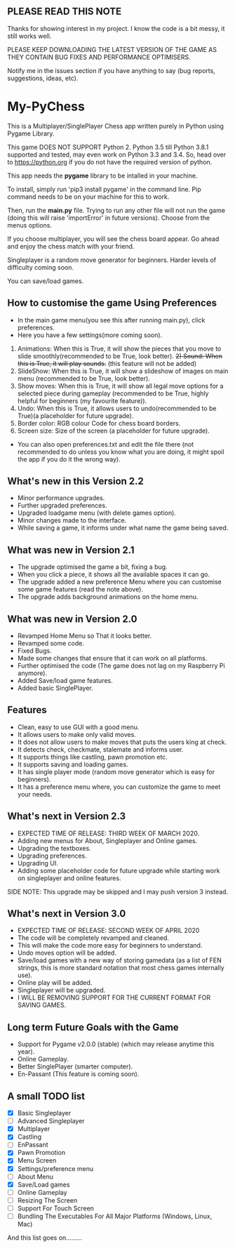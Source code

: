 ## PLEASE READ THIS NOTE
Thanks for showing interest in my project. I know the code is a bit messy, it still works well.

PLEASE KEEP DOWNLOADING THE LATEST VERSION OF THE GAME AS THEY CONTAIN BUG FIXES AND 
PERFORMANCE OPTIMISERS.

Notify me in the issues section if you have anything to say (bug reports, suggestions, ideas, etc).

# My-PyChess
This is a Multiplayer/SinglePlayer Chess app written purely in Python using Pygame Library.

This game DOES NOT SUPPORT Python 2.
Python 3.5 till Python 3.8.1 supported and tested, may even work on Python 3.3 and 3.4.
So, head over to https://python.org if you do not have the required version of python.

This app needs the **pygame** library to be intalled in your machine.

To install, simply run 'pip3 install pygame' in the command line.
Pip command needs to be on your machine for this to work.

Then, run the **main.py** file. Trying to run any other file will not run the game (doing this will raise 'importError' in future versions).
Choose from the menus options.

If you choose multiplayer, you will see the chess board appear. Go ahead and enjoy the chess match with your friend.

Singleplayer is a random move generator for beginners.
Harder levels of difficulty coming soon.

You can save/load games.

## How to customise the game Using Preferences
- In the main game menu(you see this after running main.py), click preferences.
- Here you have a few settings(more coming soon).
1) Animations: When this is True, it will show the pieces that you move to slide smoothly(recommended to be True, look better).
~~2) Sound: When this is True, it will play sounds.~~ (this feature will not be added)
3) SlideShow: When this is True, it will show a slideshow of images on main menu (recommended to be True, look better).
4) Show moves: When this is True, it will show all legal move options for a selected piece during gameplay (recommended to be True, highly helpful for beginners (my favourite feature)).
5) Undo: When this is True, it allows users to undo(recommended to be True)(a placeholder for future upgrade).
6) Border color: RGB colour Code for chess board borders.
7) Screen size: Size of the screen (a placeholder for future upgrade).

- You can also open preferences.txt and edit the file there (not recommended to do unless you know what you are doing, it might spoil the app if you do it the wrong way).

## What's new in this Version 2.2
- Minor performance upgrades.
- Further upgraded preferences.
- Upgraded loadgame menu (with delete games option).
- Minor changes made to the interface.
- While saving a game, it informs under what name the game being saved.

## What was new in Version 2.1
- The upgrade optimised the game a bit, fixing a bug.
- When you click a piece, it shows all the available spaces it can go.
- The upgrade added a new preference Menu where you can customise some game features (read the note above).
- The upgrade adds background animations on the home menu.

## What was new in Version 2.0
- Revamped Home Menu so That it looks better.
- Revamped some code.
- Fixed Bugs.
- Made some changes that ensure that it can work on all platforms.
- Further optimised the code (The game does not lag on my Raspberry Pi anymore).
- Added Save/load game features.
- Added basic SinglePlayer.

## Features
- Clean, easy to use GUI with a good menu.
- It allows users to make only valid moves.
- It does not allow users to make moves that puts the users king at check.
- It detects check, checkmate, stalemate and informs user.
- It supports things like castling, pawn promotion etc.
- It supports saving and loading games.
- It has single player mode (random move generator which is easy for beginners).
- It has a preference menu where, you can customize the game to meet your needs.

## What's next in Version 2.3
- EXPECTED TIME OF RELEASE: THIRD WEEK OF MARCH 2020.
- Adding new menus for About, Singleplayer and Online games.
- Upgrading the textboxes.
- Upgrading preferences.
- Upgrading UI.
- Adding some placeholder code for future upgrade while starting work on singleplayer and online features.

SIDE NOTE: This upgrade may be skipped and I may push version 3 instead.

## What's next in Version 3.0
- EXPECTED TIME OF RELEASE: SECOND WEEK OF APRIL 2020
- The code will be completely revamped and cleaned.
- This will make the code more easy for beginners to understand.
- Undo moves option will be added.
- Save/load games with a new way of storing gamedata (as a list of FEN strings, this is more standard notation that most chess games internally use).
- Online play will be added.
- Singleplayer will be upgraded.
- I WILL BE REMOVING SUPPORT FOR THE CURRENT FORMAT FOR SAVING GAMES.

## Long term Future Goals with the Game
- Support for Pygame v2.0.0 (stable) (which may release anytime this year).
- Online Gameplay.
- Better SinglePlayer (smarter computer).
- En-Passant (This feature is coming soon).

## A small TODO list

- [x] Basic Singleplayer
- [ ] Advanced Singleplayer
- [x] Multiplayer
- [x] Castling
- [ ] EnPassant
- [x] Pawn Promotion
- [x] Menu Screen
- [x] Settings/preference menu
- [ ] About Menu
- [x] Save/Load games
- [ ] Online Gameplay
- [ ] Resizing The Screen
- [ ] Support For Touch Screen
- [ ] Bundling The Executables For All Major Platforms (Windows, Linux, Mac)

And this list goes on.........
